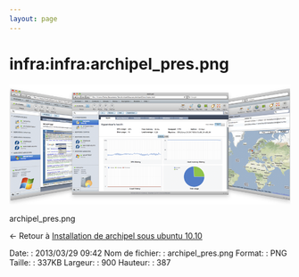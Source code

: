 ```yaml
---
layout: page
---
```


infra:infra:archipel\_pres.png
==============================

[![archipel\_pres.png](../../../assets/media/infra/infra/archipel_pres.png@cache=&w=900&h=387 "archipel_pres.png")](../../../assets/media/infra/infra/archipel_pres.png@cache= "Afficher le fichier original")

archipel\_pres.png

← Retour à [Installation de archipel sous ubuntu
10.10](../../../infra/archipel.html "infra:archipel")

Date:
:   2013/03/29 09:42
Nom de fichier:
:   archipel\_pres.png
Format:
:   PNG
Taille:
:   337KB
Largeur:
:   900
Hauteur:
:   387

